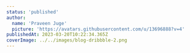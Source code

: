 ```yaml
---
status: 'published'
author:
  name: 'Praveen Juge'
  picture: 'https://avatars.githubusercontent.com/u/13696888?v=4'
publishedAt: 2023-03-20T10:22:34.365Z
coverImage: ../../images/blog-dribbble-2.png
---
```

